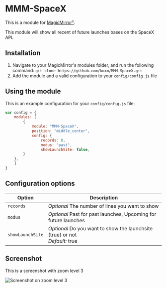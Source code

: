 # MMM-SpaceX

This is a module for [MagicMirror²](https://github.com/MichMich/MagicMirror/).

This module will show all recent of future launches bases on the SpaceX API. 

## Installation
1. Navigate to your MagicMirror's modules folder, and run the following command: `git clone https://github.com/koxm/MMM-SpaceX.git`
2. Add the module and a valid configuration to your `config/config.js` file

## Using the module

This is an example configuration for your `config/config.js` file:
```js
var config = {
    modules: [
        {
            module: "MMM-SpaceX",
            position: "middle_center",
            config: {
                records: 8,
                modus: "past",
                showLaunchSite: false,
	    }
	},
    ]
}
```

## Configuration options

| Option           | Description
|----------------- |-----------
| `records`        | *Optional* The number of lines you want to show
| `modus`          | *Optional* Past for past launches, Upcoming for future launches
| `showLaunchSite` | *Optional* Do you want to show the launchsite (true) or not<br>*Default:* true

## Screenshot

This is a screenshot with zoom level 3

![Screenshot on zoom level 3](https://github.com/koxm/MMM-SpaceX/blob/master/Screenshot%201.png)
